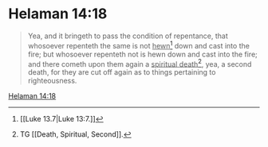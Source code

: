 # Helaman 14:18

> Yea, and it bringeth to pass the condition of repentance, that whosoever repenteth the same is not <u>hewn</u>[^a] down and cast into the fire; but whosoever repenteth not is hewn down and cast into the fire; and there cometh upon them again a <u>spiritual death</u>[^b], yea, a second death, for they are cut off again as to things pertaining to righteousness.

[Helaman 14:18](https://www.churchofjesuschrist.org/study/scriptures/bofm/hel/14?lang=eng&id=p18#p18)


[^a]: [[Luke 13.7|Luke 13:7.]]
[^b]: TG [[Death, Spiritual, Second]].
